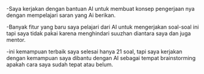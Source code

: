 -Saya kerjakan dengan bantuan AI untuk membuat konsep pengerjaan nya dengan mempelajari saran yang Ai berikan.

-Banyak fitur yang baru saya pelajari dari AI untuk mengerjakan soal-soal ini tapi saya tidak pakai karena menghindari suuzhan diantara saya dan juga mentor.

-ini kemampuan terbaik saya selesai hanya 21 soal, tapi saya kerjakan dengan kemampuan saya dibantu dengan AI sebagai tempat brainstorming apakah cara saya sudah tepat atau belum.